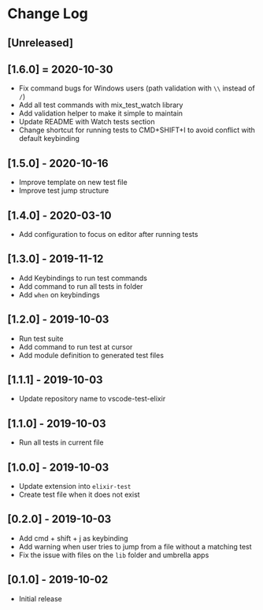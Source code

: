 # Change Log

## [Unreleased]

## [1.6.0] = 2020-10-30
- Fix command bugs for Windows users (path validation with `\\` instead of `/`)
- Add all test commands with mix_test_watch library
- Add validation helper to make it simple to maintain
- Update README with Watch tests section
- Change shortcut for running tests to CMD+SHIFT+I to avoid conflict with default keybinding

## [1.5.0] - 2020-10-16
- Improve template on new test file
- Improve test jump structure

## [1.4.0] - 2020-03-10
- Add configuration to focus on editor after running tests

## [1.3.0] - 2019-11-12
- Add Keybindings to run test commands
- Add command to run all tests in folder
- Add `when` on keybindings

## [1.2.0] - 2019-10-03

- Run test suite
- Add command to run test at cursor
- Add module definition to generated test files

## [1.1.1] - 2019-10-03

- Update repository name to vscode-test-elixir

## [1.1.0] - 2019-10-03

- Run all tests in current file

## [1.0.0] - 2019-10-03

- Update extension into `elixir-test`
- Create test file when it does not exist

## [0.2.0] - 2019-10-03

- Add cmd + shift + j as keybinding
- Add warning when user tries to jump from a file without a matching test
- Fix the issue with files on the `lib` folder and umbrella apps

## [0.1.0] - 2019-10-02

- Initial release
